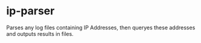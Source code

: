 # ip-parser
Parses any log files containing IP Addresses, then queryes these addresses and outputs results in files.
